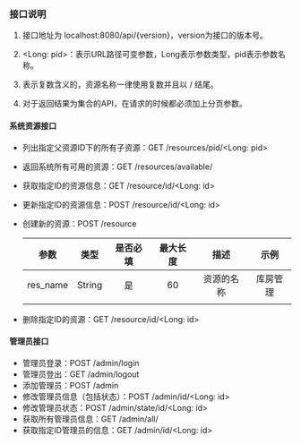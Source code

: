 ### 接口说明



1. 接口地址为 localhost:8080/api/{version}，version为接口的版本号。

2. <Long: pid>：表示URL路径可变参数，Long表示参数类型，pid表示参数名称。

3. 表示复数含义的，资源名称一律使用复数并且以 / 结尾。
4. 对于返回结果为集合的API，在请求的时候都必须加上分页参数。

#### 系统资源接口

- 列出指定父资源ID下的所有子资源：GET /resources/pid/<Long: pid>

- 返回系统所有可用的资源：GET /resources/available/

- 获取指定ID的资源信息：GET /resource/id/<Long: id>

- 更新指定ID的资源信息：POST /resource/id/<Long: id>

- 创建新的资源：POST /resource

  |   参数   |  类型  | 是否必填 | 最大长度 |    描述    |   示例   |
  | :------: | :----: | :------: | :------: | :--------: | :------: |
  | res_name | String |    是    |    60    | 资源的名称 | 库房管理 |
  |          |        |          |          |            |          |

- 删除指定ID的资源：GET /resource/id/<Long: id>



#### 管理员接口

- 管理员登录：POST /admin/login
- 管理员登出：GET /admin/logout
- 添加管理员：POST /admin
- 修改管理员信息（包括状态）：POST /admin/id/<Long: id>
- 修改管理员状态：POST /admin/state/id/<Long: id>
- 获取所有管理员信息：GET /admin/all/
- 获取指定ID管理员的信息：GET /admin/id/<Long: id>